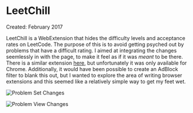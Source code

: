 # LeetChill
Created: February 2017

LeetChill is a WebExtension that hides the difficulty levels and acceptance rates on LeetCode. The purpose of this is to avoid getting psyched out by problems that have a difficult rating. I aimed at integrating the changes seemlessly in with the page, to make it feel as if it was *meant* to be there. There is a similar extension [here](https://www.reddit.com/r/cscareerquestions/comments/49ddzk/chrome_extension_for_hiding_away_leetcodes/), but unfortunately it was only available for Chrome. Additionally, it would have been possible to create an AdBlock filter to blank this out, but I wanted to explore the area of writing browser extensions and this seemed like a relatively simple way to get my feet wet.



![Problem Set Changes](http://i.imgur.com/yAf2o0h.png)



![Problem View Changes](http://i.imgur.com/Ld86IJ5.png)
